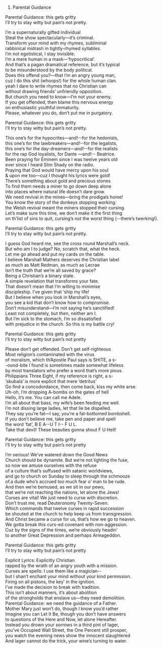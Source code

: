 1.	Parental Guidance  
  
Parental Guidance: this gets gritty  
I’ll try to stay witty but pain’s not pretty.  
  
I’m a supernaturally gifted individual  
Steal the show spectacularly—it’s criminal.  
Transform your mind with my rhymes, subliminal  
rabbinical midrash in tightly-rhymed syllables.  
I’m not egotistical, I stay invisible.  
I’m a mere human in a mask—‘hypocritical’.  
And that’s a pagan dramatical reference, but it’s typical  
to be misunderstood by the body political.  
Does this offend you?—that I’m an angry young man,  
cuz I do this shit (whoops!) for the whole human clan.  
yeah I dare to write rhymes that no Christian can  
without drawing friends’ unfriendly opposition.  
But church you need to know—I’m not your enemy.  
If you get offended, then blame this nervous energy  
on enthusiastic youthful immaturity.  
Please, whatever you do, don’t put me in purgatory.  
  
Parental Guidance: this gets gritty  
I’ll try to stay witty but pain’s not pretty.  
  
This one’s for the hypocrites—and!--for the hedonists,  
this one’s for the lawbreakers—and!--for the legalists,  
this one’s for the day-dreamers—and!--for the realists  
for the rap God loyalists, for Dante —and!-- Beatrice.  
Been praying for Eminem since I was twelve years old  
ever since I heard Slim Shady on the radio.  
Praying that God would have mercy upon his soul  
& upon me too—cuz I thought his lyrics were gold!  
There’s something about gold and precious stones  
To find them needs a miner to go down deep alone  
into places where natural life doesn’t dare grow.  
We need revival in the mines—bring the prodigals home!  
You know the story of the donkeys stopping working:  
the Welsh revival meant the miners stopped their cursing.  
Let’s make sure this time, we don’t make it the first thing  
on th’list of sins to quit, cursing’s not the worst thing (--there’s twerking!).  
  
Parental Guidance: this gets gritty  
I’ll try to stay witty but pain’s not pretty.  
  
I guess God heard me, see the cross round Marshall’s neck.  
But who am I to judge? No, scratch that, what the heck.  
Let me go ahead and put my cards on the table.  
I believe Marshall Mathers deserves the Christian label  
as much as Matt Redman, as much as Lecrae  
Isn’t the truth that we’re all saved by grace?  
Being a Christian’s a binary state.  
A simple revelation that transforms your fate.  
That doesn’t mean that I’m willing to minimise  
discipleship. I’ve given that ‘ship my life!  
But I believe when you look in Marshall’s eyes,  
you see a kid that don’t know how to compromise.  
Don’t misunderstand—I’m not saying he’s sanctified!  
Least not completely, but then, neither am I.  
But I’m sick to the stomach, I’m so dissatisfied  
with prejudice in the church. So this is my battle cry!  
  
Parental Guidance: this gets gritty  
I’ll try to stay witty but pain’s not pretty  
  
Please don’t get offended. Don’t get self-righteous  
Most religion’s contaminated with the virus  
of moralism, which th’Apostle Paul says is SHITE, a s-  
-ound-bite I found is sometimes made somewhat lifeless  
by most translators who prefer a word that’s more pious.  
Philippians Three Eight, if my reference is right, a s-  
‘skubala’ is more explicit that mere ‘detritus’  
Go find a concodordance, then come back, kiss my white arse.  
Uh-oh, I’m dropping A-bombs on the gates of hell  
Hello, it’s me. You can call me Adele.  
I’m all about that bass, my wife’s been feeding me well.  
I’m not dissing large ladies, let that lie be dispelled.  
They say you’re fat—I say, you’re a fat-bottomed bombshell.  
If you don’t believe me, take pen and paper and spell  
the word ‘fat’, B E A--U T I-- F U L.  
Take that devil! These beauties gonna shout F U Hell!  
  
Parental Guidance: this gets gritty  
I’ll try to stay witty but pain’s not pretty  
  
I’m serious! We’ve watered down the Good News  
Church should be dynamite. But we’re not lighting the fuse,  
so now we amuse ourselves with the refuse  
of a culture that’s suffused with satanic worldviews,  
and go to church on Sunday to sleep through the schmooze  
of.a dude who’s accrued too much fear o’ man to be rude.  
And then we’re bemused, as we sit in our pews,  
that we’re not reaching the nations, let alone the Jews!  
Curses are vital! We just need to curse with discretion.  
Don’t trust me, read Deuteronomy Twenty-Seven.  
Which commands that twelve curses in rapid succession  
be shouted at the church to help keep us from transgression.  
And Christ became a curse for us, that’s how we go to heaven.  
We gotta break this curs-ed covenant with non-aggession.  
Cuz by the signs of the times, we’re obviously headin’  
to another Great Depression and perhaps Armageddon.  
  
Parental Guidance: this gets gritty  
I’ll try to stay witty but pain’s not pretty  
  
Explicit Lyrics: Explicitly Christian  
rapped by the wrath of an angry youth with a mission.  
Curses are spells: I use them like a magician--  
but I shan’t enchant your mind without your kind permission.  
Firing on all pistons, the key’ in the ignition.  
I’ve made the decision to break with tradition.  
This isn’t about manners, it’s about abolition  
of the strongholds that enslave us—they need demolition.  
Parental Guidance: we need the guidance of a Father.  
Mother Mary just won’t do, though I know you’d rather  
Imagine you can Let It Be, though you don’t have answers  
to questions of the Here and Now, let alone Hereafter.  
Instead you drown your sorrows in a third pint of lager,  
you’ve Occupied Wall Street, the One Percent still prosper,  
you watch the evening news show the innocent slaughtered  
And lager cannot do the trick, your wine’s turning to water.  
  
